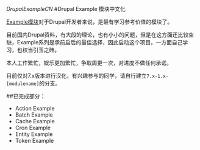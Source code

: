  *DrupalExampleCN*
#Drupal Example 模块中文化

[Example模块](https://www.drupal.org/project/examples)对于Drupal开发者来说，是最有学习参考价值的模块了。

目前国内Drupal资料，有大段的理论，也有小小的问题，但是在这方面还比较空缺，Example系列是承前启后的最佳选择，因此启动这个项目，一方面自己学习，也权当引玉之砖。

本人工作繁忙，娱乐更加繁忙，争取周更一次，对进度不做任何承诺。

目前仅对7.x版本进行汉化，有兴趣参与的同学，请自行建立`7.x-1.x-[modulename]`的分支。



##已完成部分：

* Action Example
* Batch Example
* Cache Example
* Cron Example
* Entity Example
* Token Example



